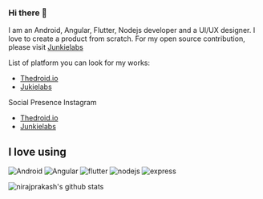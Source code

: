 ### Hi there 👋

<!--
**nirajprakash/nirajprakash** is a ✨ _special_ ✨ repository because its `README.md` (this file) appears on your GitHub profile.

Here are some ideas to get you started:

- 🔭 I’m currently working on ...
- 🌱 I’m currently learning ...
- 👯 I’m looking to collaborate on ...
- 🤔 I’m looking for help with ...
- 💬 Ask me about ...
- 📫 How to reach me: ...
- 😄 Pronouns: ...
- ⚡ Fun fact: ...
-->

I am an Android, Angular, Flutter, Nodejs developer and a UI/UX designer. I love to create a product from scratch. For my open source contribution, please visit [Junkielabs](https://github.com/JunkieLabs)  

List of platform you can look for my works: 

- [Thedroid.io](https://thedroid.io/)
- [Jukielabs](https://github.com/JunkieLabs)


Social Presence Instagram
- [Thedroid.io](https://www.instagram.com/thedroid_tech/)
- [Junkielabs](https://www.instagram.com/junkie_labs/)

## I love using
![Android](https://img.shields.io/badge/-android-3DDC84?logo=android&logoColor=white&style=for-the-badge)
![Angular](https://img.shields.io/badge/-angular-DD0031?logo=angular&logoColor=white&style=for-the-badge)
![flutter](https://img.shields.io/badge/Flutter%20-%2302569B.svg?&style=for-the-badge&logo=Flutter&logoColor=white)
![nodejs](https://img.shields.io/badge/node.js%20-%2343853D.svg?&style=for-the-badge&logo=node.js&logoColor=white)
![express](https://img.shields.io/badge/express.js%20-%23404d59.svg?&style=for-the-badge)


![nirajprakash's github stats](https://github-readme-stats.vercel.app/api?username=nirajprakash)
